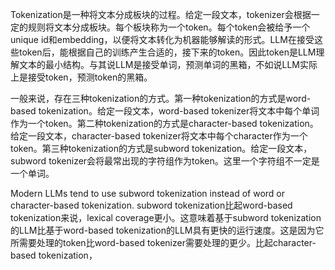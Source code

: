 Tokenization是一种将文本分成板块的过程。给定一段文本，tokenizer会根据一定的规则将文本分成板块。每个板块称为一个token。每个token会被给予一个unique id和embedding，以便将文本转化为机器能够解读的形式。LLM在接受这些token后，能根据自己的训练产生合适的，接下来的token。因此token是LLM理解文本的最小结构。与其说LLM是接受单词，预测单词的黑箱，不如说LLM实际上是接受token，预测token的黑箱。

一般来说，存在三种tokenization的方式。第一种tokenization的方式是word-based tokenization。给定一段文本，word-based tokenizer将文本中每个单词作为一个token。第二种tokenization的方式是character-based tokenization。给定一段文本，character-based tokenizer将文本中每个character作为一个token。第三种tokenization的方式是subword tokenization。给定一段文本，subword tokenizer会将最常出现的字符组作为token。这里一个字符组不一定是一个单词。

Modern LLMs tend to use subword tokenization instead of word or character-based tokenization. subword tokenization比起word-based tokenization来说，lexical coverage更小。这意味着基于subword tokenization的LLM比基于word-based tokenization的LLM具有更快的运行速度。这是因为它所需要处理的token比word-based tokenizer需要处理的更少。比起character-based tokenization，